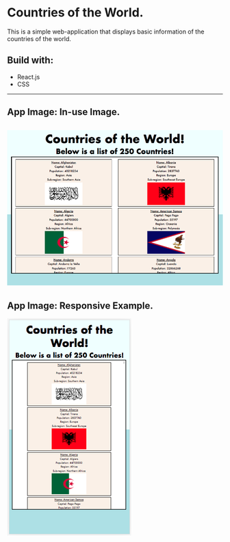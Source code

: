 # Countries of the World.

This is a simple web-application that displays basic information of the countries of the world.

## Build with:
* React.js
* CSS
---
## App Image: In-use Image.
![Starter View](readme_images/readme_app_pic_1.png)
---
## App Image: Responsive Example.
![Responsive Example](readme_images/readme_app_pic_2.png)


